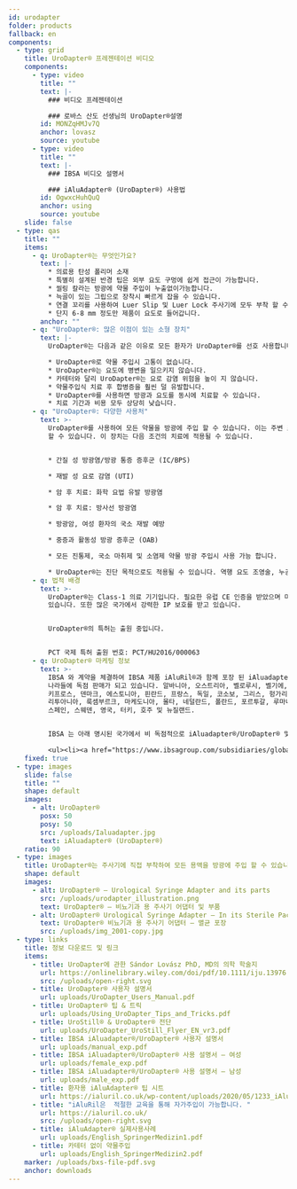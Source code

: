 ```yaml
---
id: urodapter
folder: products
fallback: en
components:
  - type: grid
    title: UroDapter® 프레젠테이션 비디오
    components:
      - type: video
        title: ""
        text: |-
          ### 비디오 프레젠테이션

          ### 로바스 산도 선생님의 UroDapter®설명
        id: MONZqHMJv7Q
        anchor: lovasz
        source: youtube
      - type: video
        title: ""
        text: |-
          ### IBSA 비디오 설명서

          ### iAluAdapter® (UroDapter®) 사용법
        id: OgwxcHuhQuQ
        anchor: using
        source: youtube
    slide: false
  - type: qas
    title: ""
    items:
      - q: UroDapter®는 무엇인가요?
        text: |-
          * 의료용 탄성 폴리머 소재
          * 특별히 설계된 반경 팁은 외부 요도 구멍에 쉽게 접근이 가능합니다.
          * 씰링 칼라는 방광에 약물 주입이 누출없이가능합니다.
          * 늑골이 있는 그립으로 장착시 빠르게 잡을 수 있습니다.
          * 연결 꼬리를 사용하여 Luer Slip 및 Luer Lock 주사기에 모두 부착 할 수 있습니다.
          * 단지 6-8 mm 정도만 제품이 요도로 들어갑니다.
        anchor: ""
      - q: "UroDapter®: 많은 이점이 있는 소형 장치"
        text: |-
          UroDapter®는 다음과 같은 이유로 모든 환자가 UroDapter®를 선호 사용합니다.

          * UroDapter®로 약물 주입시 고통이 없습니다.
          * UroDapter®는 요도에 병변을 일으키지 않습니다.
          * 카테터와 달리 UroDapter®는 요로 감염 위험을 높이 지 않습니다.
          * 약물주입식 치료 후 합병증을 훨씬 덜 유발합니다.
          * UroDapter®를 사용하면 방광과 요도를 동시에 치료할 수 있습니다.
          * 치료 기간과 비용 모두 상당히 낮습니다.
      - q: "UroDapter®: 다양한 사용처"
        text: >-
          UroDapter®를 사용하여 모든 약물을 방광에 주입 할 수 있습니다. 이는 주변 조직이나 장기에 악영향을 미치지 않는다고
          할 수 있습니다. 이 장치는 다음 조건의 치료에 적용될 수 있습니다.


          * 간질 성 방광염/방광 통증 증후군 (IC/BPS)

          * 재발 성 요로 감염 (UTI)

          * 암 후 치료: 화학 요법 유발 방광염

          * 암 후 치료: 방사선 방광염

          * 방광암, 여성 환자의 국소 재발 예방

          * 중증과 활동성 방광 증후군 (OAB)

          * 모든 진통제, 국소 마취제 및 소염제 약물 방광 주입시 사용 가능 합니다.

          * UroDapter®는 진단 목적으로도 적용될 수 있습니다. 역행 요도 조영술, 누공 조영술
      - q: 법적 배경
        text: >-
          UroDapter®는 Class-1 의료 기기입니다. 필요한 유럽 CE 인증을 받았으며 미국 식품의 약국 (FDA)에 등록되어
          있습니다. 또한 많은 국가에서 강력한 IP 보호를 받고 있습니다.


          UroDapter®의 특허는 출원 중입니다.


          PCT 국제 특허 출원 번호: PCT/HU2016/000063
      - q: UroDapter® 마케팅 정보
        text: >-
          IBSA 와 계약을 체결하여 IBSA 제품 iAluRil®과 함께 포장 된 iAluadapter®/UroDapter®은 아래의
          나라들에 독점 판매가 되고 있습니다. 알바니아, 오스트리아, 벨로루시, 벨기에, 보스니아, 불가리아, 크로아티아, 체코,
          키프로스, 덴마크, 에스토니아, 핀란드, 프랑스, 독일, 코소보, 그리스, 헝가리, 아일랜드, 이탈리아, 라트비아,
          리투아니아, 룩셈부르크, 마케도니아, 몰타, 네덜란드, 폴란드, 포르투갈, 루마니아, 세르비아, 슬로바키아, 슬로베니아 ,
          스페인, 스웨덴, 영국, 터키, 호주 및 뉴질랜드.


          IBSA 는 아래 명시된 국가에서 비 독점적으로 iAluadapter®/UroDapter® 및/또는 어댑터가 포함 된 iAluRil® 패키지를 독립형 제품으로 제공 할 권리가 있습니다. 우크라이나, 러시아, 바레인, 오만, 쿠웨이트, 카타르, 사우디 아라비아, 아랍 에미리트, 이집트, 알제리, 요르단, 팔레스타인, 레바논, 이라크, 리비아, 모로코, 튀니지, 이스라엘,이란, 대한민국, 인도네시아, 중국, 싱가포르, 대만, 투르크 메니스탄, 말레이시아, 콜롬비아, 아르헨티나, 바베이도스, 볼리비아, 브라질, 칠레, 코스타리카, 도미니카 공화국, 에콰도르, 엘살바도르, 과테말라, 온두라스, 멕시코,니카라과, 파나마, 파라과이, 페루, 베네수엘라, 나이지리아, 케냐, 가봉, 가나.

          <ul><li><a href="https://www.ibsagroup.com/subsidiaries/global-network.html" rel="noopener" target="_blank">IBSA Global Network</a></li></ul>
    fixed: true
  - type: images
    slide: false
    title: ""
    shape: default
    images:
      - alt: UroDapter®
        posx: 50
        posy: 50
        src: /uploads/Ialuadapter.jpg
        text: iAluadapter® (UroDapter®)
    ratio: 90
  - type: images
    title: UroDapter®는 주사기에 직접 부착하여 모든 용액을 방광에 주입 할 수 있습니다.
    shape: default
    images:
      - alt: UroDapter® – Urological Syringe Adapter and its parts
        src: /uploads/urodapter_illustration.png
        text: UroDapter® – 비뇨기과 용 주사기 어댑터 및 부품
      - alt: UroDapter® Urological Syringe Adapter – In its Sterile Packaging
        text: UroDapter® 비뇨기과 용 주사기 어댑터 – 멸균 포장
        src: /uploads/img_2001-copy.jpg
  - type: links
    title: 정보 다운로드 및 링크
    items:
      - title: UroDapter에 관한 Sándor Lovász PhD, MD의 의학 학술지
        url: https://onlinelibrary.wiley.com/doi/pdf/10.1111/iju.13976
        src: /uploads/open-right.svg
      - title: UroDapter® 사용자 설명서
        url: uploads/UroDapter_Users_Manual.pdf
      - title: UroDapter® 팁 & 트릭
        url: uploads/Using_UroDapter_Tips_and_Tricks.pdf
      - title: UroStill® & UroDapter® 전단
        url: uploads/UroDapter_UroStill_Flyer_EN_vr3.pdf
      - title: IBSA iAluadapter®/UroDapter® 사용자 설명서
        url: uploads/manual_exp.pdf
      - title: IBSA iAluadapter®/UroDapter® 사용 설명서 – 여성
        url: uploads/female_exp.pdf
      - title: IBSA iAluadapter®/UroDapter® 사용 설명서 – 남성
        url: uploads/male_exp.pdf
      - title: 환자용 iAluAdapter® 팁 시트
        url: https://ialuril.co.uk/wp-content/uploads/2020/05/1233_iAluradapterTipSheetPatients_St03.pdf
      - title: "iAluRil은  적절한 교육을 통해 자가주입이 가능합니다. "
        url: https://ialuril.co.uk/
        src: /uploads/open-right.svg
      - title: iAluAdapter® 실제사용사례
        url: uploads/English_SpringerMedizin1.pdf
      - title: 카테터 없이 약물주입
        url: uploads/English_SpringerMedizin2.pdf
    marker: /uploads/bxs-file-pdf.svg
    anchor: downloads
---
```

